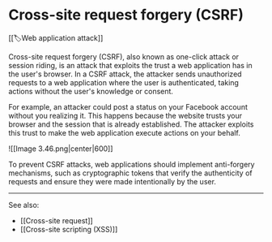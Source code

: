 
# Cross-site request forgery (CSRF)

[[🏷️Web application attack]]

Cross-site request forgery (CSRF), also known as one-click attack or session riding, is an attack that exploits the trust a web application has in the user's browser. In a CSRF attack, the attacker sends unauthorized requests to a web application where the user is authenticated, taking actions without the user's knowledge or consent.

For example, an attacker could post a status on your Facebook account without you realizing it. This happens because the website trusts your browser and the session that is already established. The attacker exploits this trust to make the web application execute actions on your behalf.

![[Image 3.46.png|center|600]]

To prevent CSRF attacks, web applications should implement anti-forgery mechanisms, such as cryptographic tokens that verify the authenticity of requests and ensure they were made intentionally by the user.

---

See also:

- [[Cross-site request]]
- [[Cross-site scripting (XSS)]]
